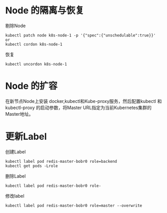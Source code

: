 # Node 的隔离与恢复
剔除Node

    kubectl patch node k8s-node-1 -p '{"spec":{"unschedulable":true}}'
    or
    kubectl cordon k8s-node-1

恢复

    kubectl uncordon k8s-node-1

# Node 的扩容 

在新节点Node上安装 docker,kubectl和Kube-proxy服务，然后配置kubectl 和 kubectl-proxy 的启动参数，将Master URL指定为当前Kubernetes集群的Master地址。


# 更新Label
创建Label

    kubectl label pod redis-master-bobr0 role=backend
    kubectl get pods -Lrole

删除Label

    kubectl label pod redis-master-bobr0 role-

修改label

    kubectl label pod redis-master-bobr0 role=master --overwrite

